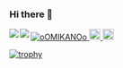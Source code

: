 ### Hi there 👋

<!--
**oOMIKANOo/oOMIKANOo** is a ✨ _special_ ✨ repository because its `README.md` (this file) appears on your GitHub profile.

Here are some ideas to get you started:

- 🔭 I’m currently working on ...
- 🌱 I’m currently learning ...
- 👯 I’m looking to collaborate on ...
- 🤔 I’m looking for help with ...
- 💬 Ask me about ...
- 📫 How to reach me: ...
- 😄 Pronouns: ...
- ⚡ Fun fact: ...
-->
<a href="https://github.com/anuraghazra/github-readme-stats">
  <img align="left" src="https://github-readme-stats.vercel.app/api?username=oOMIKANOo&count_private=true&show_icons=true" />
</a>
<a href="https://github.com/anuraghazra/github-readme-stats">
  <img align="left" src="https://github-readme-stats.vercel.app/api/top-langs/?username=oOMIKANOo" />
</a>

<p align="left"> 
  <a href="https://github.com/oOMIKANOo/oOMIKANOo/">
    <img src="https://komarev.com/ghpvc/?username=oOMIKANOo" alt="oOMIKANOo" />
  </a>
  <a href="http://twitter.com/nekonooob">
    <img height="20" src="https://img.shields.io/twitter/follow/nekonooob?label=Twitter&logo=twitter&style=flat" />
  </a>
  <a href="https://github.com/oOMIKANOo">
    <img height="20" src="https://img.shields.io/github/followers/oOMIKANOo?label=follow&logo=github&style=flat" />
  </a>
  
</p>

[![trophy](https://github-profile-trophy.vercel.app/?username=oOMIKANOo)](https://github.com/oOMIKANOo/github-profile-trophy)
